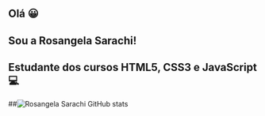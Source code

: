 ## Olá 😀
## Sou a Rosangela Sarachi!
## Estudante dos cursos HTML5, CSS3 e JavaScript💻


##![Rosangela Sarachi GitHub stats](https://github-readme-stats.vercel.app/api?username=RosangelaSarachi&show_icons=true&theme=cobalt)

